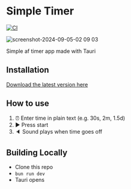 # Simple Timer

[![CI](https://github.com/coffee-cup/simple-timer/actions/workflows/ci.yml/badge.svg)](https://github.com/coffee-cup/simple-timer/actions/workflows/ci.yml)

![screenshot-2024-09-05-02 09 03](https://github.com/user-attachments/assets/481b69b5-da7d-46ff-8163-947f829bd1a8)


Simple af timer app made with Tauri

## Installation

[Download the latest version here](https://github.com/coffee-cup/simple-timer/releases/latest)

## How to use

1. ⏰ Enter time in plain text (e.g. 30s, 2m, 1.5d)
2. ▶︎ Press start
3. 🔈 Sound plays when time goes off

## Building Locally

- Clone this repo
- `bun run dev`
- Tauri opens
